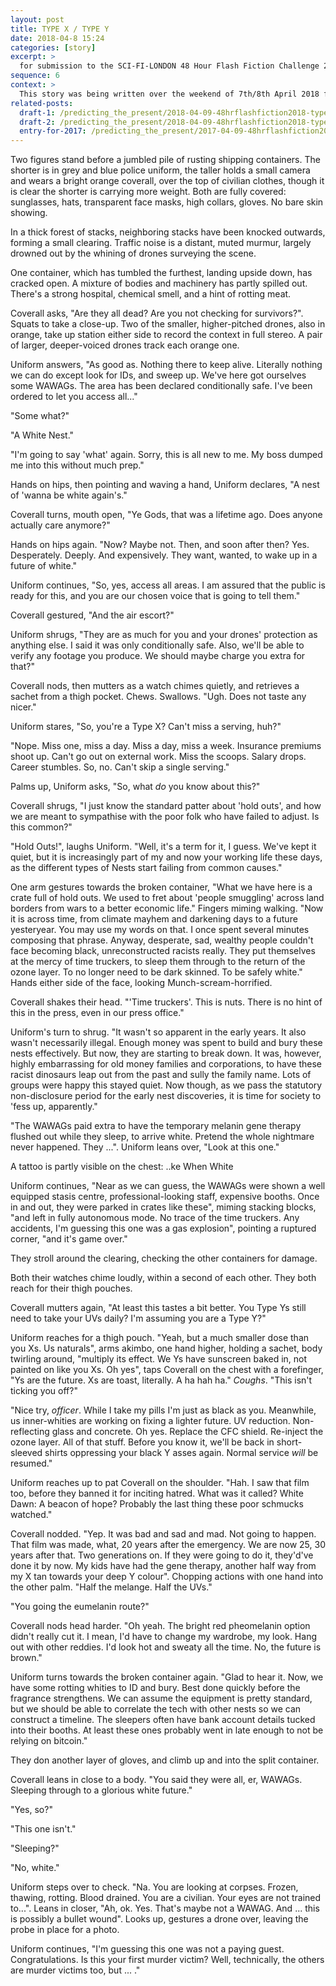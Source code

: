 ```yaml
---
layout: post
title: TYPE X / TYPE Y
date: 2018-04-8 15:24
categories: [story]
excerpt: >
  for submission to the SCI-FI-LONDON 48 Hour Flash Fiction Challenge 2018
sequence: 6
context: >
  This story was being written over the weekend of 7th/8th April 2018 for the [@scifilondon](https://twitter.com/scifilondon) [#SFL48hrFlash](https://twitter.com/hashtag/SFL48hrFlash) [Fiction challenge](http://48hour.sci-fi-london.com/challenge/48-hour-flash-fiction-2018), with (in my case) a specified title, "TYPE X / TYPE Y", including dialogue, "Ye Gods, that was a lifetime ago. Does anyone actually care anymore?", some optional science, "Chameleon DNA allows drugs to be developed to change skin colour", and up to 2K words.
related-posts:
  draft-1: /predicting_the_present/2018-04-09-48hrflashfiction2018-type-x-type-y-draft-01
  draft-2: /predicting_the_present/2018-04-09-48hrflashfiction2018-type-x-type-y-draft-02
  entry-for-2017: /predicting_the_present/2017-04-09-48hrflashfiction2017-several-days
---
```


Two figures stand before a jumbled pile of rusting shipping containers. The shorter is in grey and blue police uniform, the taller holds a small camera and wears a bright orange coverall, over the top of civilian clothes, though it is clear the shorter is carrying more weight. Both are fully covered: sunglasses, hats, transparent face masks, high collars, gloves. No bare skin showing.

In a thick forest of stacks, neighboring stacks have been knocked outwards, forming a small clearing. Traffic noise is a distant, muted murmur, largely drowned out by the whining of drones surveying the scene.

One container, which has tumbled the furthest, landing upside down, has cracked open. A mixture of bodies and machinery has partly spilled out. There's a strong hospital, chemical smell, and a hint of rotting meat.

Coverall asks, "Are they all dead? Are you not checking for survivors?". Squats to take a close-up. Two of the smaller, higher-pitched drones, also in orange, take up station either side to record the context in full stereo. A pair of larger, deeper-voiced drones track each orange one.

Uniform answers, "As good as. Nothing there to keep alive. Literally nothing we can do except look for IDs, and sweep up. We've here got ourselves some WAWAGs. The area has been declared conditionally safe. I've been ordered to let you access all..."

"Some what?"

"A White Nest."

"I'm going to say 'what' again. Sorry, this is all new to me. My boss dumped me into this without much prep."

Hands on hips, then pointing and waving a hand, Uniform declares, "A nest of 'wanna be white again's."

Coverall turns, mouth open, "Ye Gods, that was a lifetime ago. Does anyone actually care anymore?"

Hands on hips again. "Now? Maybe not. Then, and soon after then? Yes. Desperately. Deeply. And expensively. They want, wanted, to wake up in a future of white."

Uniform continues, "So, yes, access all areas. I am assured that the public is ready for this, and you are our chosen voice that is going to tell them."

Coverall gestured, "And the air escort?"

Uniform shrugs, "They are as much for you and your drones' protection as anything else. I said it was only conditionally safe. Also, we'll be able to verify any footage you produce. We should maybe charge you extra for that?"

Coverall nods, then mutters as a watch chimes quietly, and retrieves a sachet from a thigh pocket. Chews. Swallows. "Ugh. Does not taste any nicer."

Uniform stares, "So, you're a Type X? Can't miss a serving, huh?"

"Nope. Miss one, miss a day. Miss a day, miss a week. Insurance premiums shoot up. Can't go out on external work. Miss the scoops. Salary drops. Career stumbles. So, no. Can't skip a single serving."

Palms up, Uniform asks, "So, what *do* you know about this?"

Coverall shrugs, "I just know the standard patter about 'hold outs', and how we are meant to sympathise with the poor folk who have failed to adjust. Is this common?"

"Hold Outs!", laughs Uniform. "Well, it's a term for it, I guess. We've kept it quiet, but it is increasingly part of my and now your working life these days, as the different types of Nests start failing from common causes."

One arm gestures towards the broken container, "What we have here is a crate full of hold outs. We used to fret about 'people smuggling' across land borders from wars to a better economic life." Fingers miming walking. "Now it is across time, from climate mayhem and darkening days to a future yesteryear. You may use my words on that. I once spent several minutes composing that phrase. Anyway, desperate, sad, wealthy people couldn't face becoming black, unreconstructed racists really. They put themselves at the mercy of time truckers, to sleep them through to the return of the ozone layer. To no longer need to be dark skinned. To be safely white." Hands either side of the face, looking Munch-scream-horrified.

Coverall shakes their head. "'Time truckers'. This is nuts. There is no hint of this in the press, even in our press office."

Uniform's turn to shrug. "It wasn't so apparent in the early years. It also wasn't necessarily illegal. Enough money was spent to build and bury these nests effectively. But now, they are starting to break down. It was, however, highly embarrassing for old money families and corporations, to have these racist dinosaurs leap out from the past and sully the family name. Lots of groups were happy this stayed quiet. Now though, as we pass the statutory non-disclosure period for the early nest discoveries, it is time for society to 'fess up, apparently."

"The WAWAGs paid extra to have the temporary melanin gene therapy flushed out while they sleep, to arrive white. Pretend the whole nightmare never happened. They ...". Uniform leans over, "Look at this one."

A tattoo is partly visible on the chest: ..ke When White

Uniform continues, "Near as we can guess, the WAWAGs were shown a well equipped stasis centre, professional-looking staff, expensive booths. Once in and out, they were parked in crates like these", miming stacking blocks, "and left in fully autonomous mode. No trace of the time truckers. Any accidents, I'm guessing this one was a gas explosion", pointing a ruptured corner, "and it's game over."

They stroll around the clearing, checking the other containers for damage.

Both their watches chime loudly, within a second of each other. They both reach for their thigh pouches.

Coverall mutters again, "At least this tastes a bit better. You Type Ys still need to take your UVs daily? I'm assuming you are a Type Y?"

Uniform reaches for a thigh pouch. "Yeah, but a much smaller dose than you Xs. Us naturals", arms akimbo, one hand higher, holding a sachet, body twirling around, "multiply its effect. We Ys have sunscreen baked in, not painted on like you Xs. Oh yes", taps Coverall on the chest with a forefinger, "Ys are the future. Xs are toast, literally. A ha hah ha." _Coughs_. "This isn't ticking you off?"

"Nice try, *officer*. While I take my pills I'm just as black as you. Meanwhile, us inner-whities are working on fixing a lighter future. UV reduction. Non-reflecting glass and concrete. Oh yes. Replace the CFC shield. Re-inject the ozone layer. All of that stuff. Before you know it, we'll be back in short-sleeved shirts oppressing your black Y asses again. Normal service *will* be resumed."

Uniform reaches up to pat Coverall on the shoulder. "Hah. I saw that film too, before they banned it for inciting hatred. What was it called? White Dawn: A beacon of hope? Probably the last thing these poor schmucks watched."

Coverall nodded. "Yep. It was bad and sad and mad. Not going to happen. That film was made, what, 20 years after the emergency. We are now 25, 30 years after that. Two generations on. If they were going to do it, they'd've done it by now. My kids have had the gene therapy, another half way from my X tan towards your deep Y colour". Chopping actions with one hand into the other palm. "Half the melange. Half the UVs."

"You going the eumelanin route?"

Coverall nods head harder. "Oh yeah. The bright red pheomelanin option didn't really cut it. I mean, I'd have to change my wardrobe, my look. Hang out with other reddies. I'd look hot and sweaty all the time. No, the future is brown."

Uniform turns towards the broken container again. "Glad to hear it. Now, we have some rotting whities to ID and bury. Best done quickly before the fragrance strengthens. We can assume the equipment is pretty standard, but we should be able to correlate the tech with other nests so we can construct a timeline. The sleepers often have bank account details tucked into their booths. At least these ones probably went in late enough to not be relying on bitcoin."  

They don another layer of gloves, and climb up and into the split container.

Coverall leans in close to a body. "You said they were all, er, WAWAGs. Sleeping through to a glorious white future."

"Yes, so?"

"This one isn't."

"Sleeping?"

"No, white."

Uniform steps over to check. "Na. You are looking at corpses. Frozen, thawing, rotting. Blood drained. You are a civilian. Your eyes are not trained to...". Leans in closer, "Ah, ok. Yes. That's maybe not a WAWAG. And ... this is possibly a bullet wound". Looks up, gestures a drone over, leaving the probe in place for a photo.

Uniform continues, "I'm guessing this one was not a paying guest. Congratulations. Is this your first murder victim? Well, technically, the others are murder victims too, but ... ."
